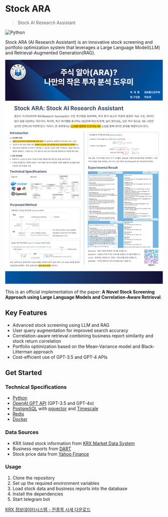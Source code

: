 # Stock ARA

> Stock AI Research Assistant

![Python](https://img.shields.io/badge/Python-3.10+-3776AB?style=for-the-badge&logo=python&logoColor=white)

Stock ARA (AI Research Assistant) is an innovative stock screening and portfolio optimization system that leverages a Large Language Model(LLM) and Retrieval-Augmented Generation(RAG).

![poster](./assets/poster.png)

This is an official implementation of the paper: **A Novel Stock Screening Approach using Large Language Models and Correlation-Aware Retrieval**.

## Key Features

- Advanced stock screening using LLM and RAG
- User query augmentation for improved search accuracy
- Correlation-aware retrieval combining business report similarity and stock return correlation
- Portfolio optimization based on the Mean-Variance model and Black-Litterman approach
- Cost-efficient use of GPT-3.5 and GPT-4 APIs

## Get Started

### Technical Specifications

- [Python](https://www.python.org/)
- [OpenAI GPT API](https://platform.openai.com/) (GPT-3.5 and GPT-4o)
- [PostgreSQL](https://www.postgresql.org/) with [pgvector](https://github.com/pgvector/pgvector) and [Timescale](https://www.timescale.com/)
- [Redis](https://redis.io/)
- [Docker](https://hub.docker.com/)

### Data Sources

- KRX listed stock information from [KRX Market Data System](http://data.krx.co.kr/)
- Business reports from [DART](https://dart.fss.or.kr/)
- Stock price data from [Yahoo Finance](https://finance.yahoo.com/)

### Usage

1. Clone the repository
2. Set up the required environment variables
3. Load stock data and business reports into the database
4. Install the dependencies
5. Start telegram bot

[KRX 정보데이터시스템 - 전종목 시세 다운로드](http://data.krx.co.kr/contents/MDC/MDI/mdiLoader/index.cmd?menuId=MDC0201020201)
